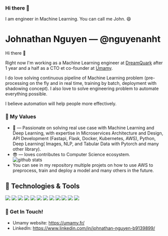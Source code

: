 ### Hi there 👋
I am engineer in Machine Learning. You can call me John. 😄


# Johnathan Nguyen &mdash; @nguyenanht

Hi there 👋

Right now I'm working as a Machine Learning engineer at [DreamQuark](https://www.dreamquark.com/) after 1 year and a half as a CTO et co-founder at [Umamy](https://umamy.fr).

I do love solving continuous pipeline of Machine Learning problem (pre-processing on the fly and in real time, training by batch, deployment with shadowing concept).  I also love to solve engineering problem to automate everything possible.

I believe automation will help people more effectively.

### 🌱 My Values
- 🤔 &mdash; Passionate on solving real use case with Machine Learning and Deep Learning, with expertise in Microservices Architecture and Design, API Development (Fastapi, Flask, Docker, Kubernetes, AWS), Python, Deep Learning( Images, NLP, and Tabular Data with Pytorch and many other library). <br> 
- 😎 &mdash; loves contributes to Computer Science ecosystem. <br> ![github stats](https://github-readme-stats.vercel.app/api?username=nguyenanht&show_icons=true)
- You can see in my repository multiple projets on how to use AWS to preprocess, train and deploy a model and many others in the future.

## 🔧 Technologies & Tools
![](https://img.shields.io/badge/OS-Linux-informational?style=flat&logo=linux&logoColor=white&color=99b3ff)
![](https://img.shields.io/badge/Editor-Pycharm-informational?style=flat&logo=pycharm&logoColor=white&color=ffb399)
![](https://img.shields.io/badge/Code-Python-informational?style=flat&logo=python&logoColor=white&color=ffb600)
![](https://img.shields.io/badge/Code-Sklearn-informational?style=flat&logo=scikit-learn&logoColor=white&color=ffb600)
![](https://img.shields.io/badge/Code-Pytorch-informational?style=flat&logo=pytorch&logoColor=white&color=ffb600)
![](https://img.shields.io/badge/Code-Fastapi-informational?style=flat&logo=fastapi&logoColor=white&color=ffb600)
![](https://img.shields.io/badge/Code-Angular-informational?style=flat&logo=angular&logoColor=white&color=ffb600)
![](https://img.shields.io/badge/Tools-MongoDB-informational?style=flat&logo=mongodb&logoColor=white&color=b3ff99)
![](https://img.shields.io/badge/Tools-Airflow-informational?style=flat&logo=airflow&logoColor=white&color=b3ff99)
![](https://img.shields.io/badge/Tools-Docker-informational?style=flat&logo=docker&logoColor=white&color=b3ff99)
![](https://img.shields.io/badge/Tools-Kubernetes-informational?style=flat&logo=kubernetes&logoColor=white&color=b3ff99)
![](https://img.shields.io/badge/Tools-aws-informational?style=flat&logo=aws&logoColor=white&color=b3ff99)



### 📮 Get In Touch!
- Umamy website: https://umamy.fr/
- LinkedIn: https://www.linkedin.com/in/johnathan-nguyen-b9139899/

